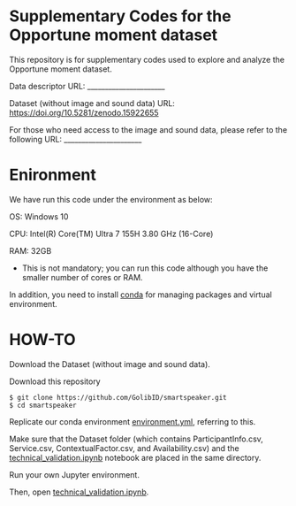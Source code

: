 # Supplementary Codes for the Opportune moment dataset
This repository is for supplementary codes used to explore and analyze the Opportune moment dataset.

Data descriptor URL: ______________________

Dataset (without image and sound data) URL: https://doi.org/10.5281/zenodo.15922655

For those who need access to the image and sound data, please refer to the following URL: ______________________

# Enironment 
We have run this code under the environment as below:

OS: Windows 10

CPU: Intel(R) Core(TM) Ultra 7 155H 3.80 GHz  (16-Core)

RAM: 32GB

* This is not mandatory; you can run this code although you have the smaller number of cores or RAM.

In addition, you need to install [conda](https://conda.io/projects/conda/en/latest/index.html) for managing packages and virtual environment.

# HOW-TO
Download the Dataset (without image and sound data). 

Download this repository
```console
$ git clone https://github.com/GolibID/smartspeaker.git
$ cd smartspeaker
```
Replicate our conda environment [environment.yml](environment.yml), referring to this.

Make sure that the Dataset folder (which contains ParticipantInfo.csv, Service.csv, ContextualFactor.csv, and Availability.csv) and the [technical_validation.ipynb](technical_validation.ipynb) notebook are placed in the same directory.

Run your own Jupyter environment.

Then, open [technical_validation.ipynb](technical_validation.ipynb).
